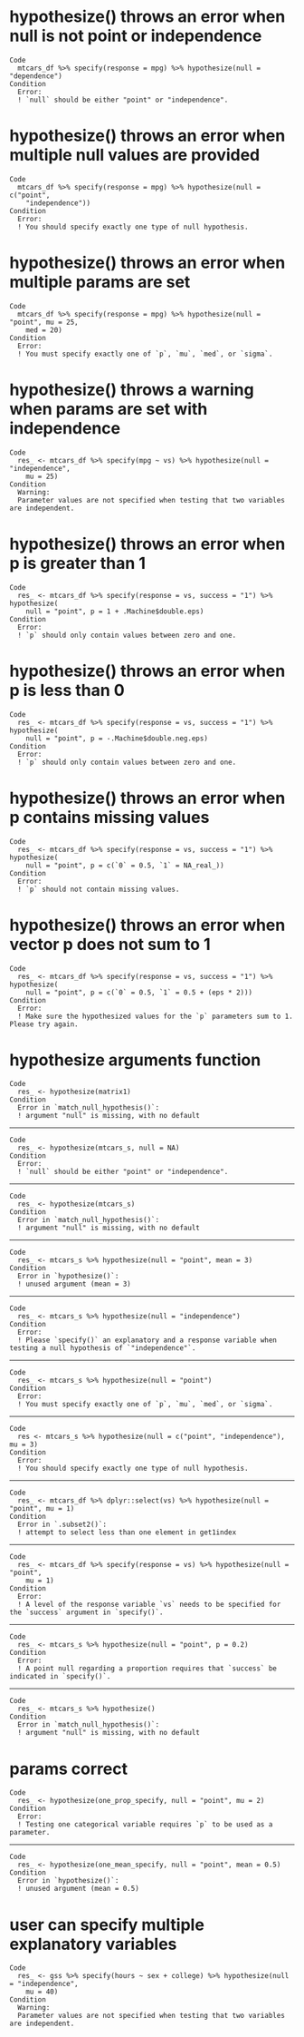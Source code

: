 # hypothesize() throws an error when null is not point or independence

    Code
      mtcars_df %>% specify(response = mpg) %>% hypothesize(null = "dependence")
    Condition
      Error:
      ! `null` should be either "point" or "independence".

# hypothesize() throws an error when multiple null values are provided

    Code
      mtcars_df %>% specify(response = mpg) %>% hypothesize(null = c("point",
        "independence"))
    Condition
      Error:
      ! You should specify exactly one type of null hypothesis.

# hypothesize() throws an error when multiple params are set

    Code
      mtcars_df %>% specify(response = mpg) %>% hypothesize(null = "point", mu = 25,
        med = 20)
    Condition
      Error:
      ! You must specify exactly one of `p`, `mu`, `med`, or `sigma`.

# hypothesize() throws a warning when params are set with independence

    Code
      res_ <- mtcars_df %>% specify(mpg ~ vs) %>% hypothesize(null = "independence",
        mu = 25)
    Condition
      Warning:
      Parameter values are not specified when testing that two variables are independent.

# hypothesize() throws an error when p is greater than 1

    Code
      res_ <- mtcars_df %>% specify(response = vs, success = "1") %>% hypothesize(
        null = "point", p = 1 + .Machine$double.eps)
    Condition
      Error:
      ! `p` should only contain values between zero and one.

# hypothesize() throws an error when p is less than 0

    Code
      res_ <- mtcars_df %>% specify(response = vs, success = "1") %>% hypothesize(
        null = "point", p = -.Machine$double.neg.eps)
    Condition
      Error:
      ! `p` should only contain values between zero and one.

# hypothesize() throws an error when p contains missing values

    Code
      res_ <- mtcars_df %>% specify(response = vs, success = "1") %>% hypothesize(
        null = "point", p = c(`0` = 0.5, `1` = NA_real_))
    Condition
      Error:
      ! `p` should not contain missing values.

# hypothesize() throws an error when vector p does not sum to 1

    Code
      res_ <- mtcars_df %>% specify(response = vs, success = "1") %>% hypothesize(
        null = "point", p = c(`0` = 0.5, `1` = 0.5 + (eps * 2)))
    Condition
      Error:
      ! Make sure the hypothesized values for the `p` parameters sum to 1. Please try again.

# hypothesize arguments function

    Code
      res_ <- hypothesize(matrix1)
    Condition
      Error in `match_null_hypothesis()`:
      ! argument "null" is missing, with no default

---

    Code
      res_ <- hypothesize(mtcars_s, null = NA)
    Condition
      Error:
      ! `null` should be either "point" or "independence".

---

    Code
      res_ <- hypothesize(mtcars_s)
    Condition
      Error in `match_null_hypothesis()`:
      ! argument "null" is missing, with no default

---

    Code
      res_ <- mtcars_s %>% hypothesize(null = "point", mean = 3)
    Condition
      Error in `hypothesize()`:
      ! unused argument (mean = 3)

---

    Code
      res_ <- mtcars_s %>% hypothesize(null = "independence")
    Condition
      Error:
      ! Please `specify()` an explanatory and a response variable when testing a null hypothesis of `"independence"`.

---

    Code
      res_ <- mtcars_s %>% hypothesize(null = "point")
    Condition
      Error:
      ! You must specify exactly one of `p`, `mu`, `med`, or `sigma`.

---

    Code
      res <- mtcars_s %>% hypothesize(null = c("point", "independence"), mu = 3)
    Condition
      Error:
      ! You should specify exactly one type of null hypothesis.

---

    Code
      res_ <- mtcars_df %>% dplyr::select(vs) %>% hypothesize(null = "point", mu = 1)
    Condition
      Error in `.subset2()`:
      ! attempt to select less than one element in get1index

---

    Code
      res_ <- mtcars_df %>% specify(response = vs) %>% hypothesize(null = "point",
        mu = 1)
    Condition
      Error:
      ! A level of the response variable `vs` needs to be specified for the `success` argument in `specify()`.

---

    Code
      res_ <- mtcars_s %>% hypothesize(null = "point", p = 0.2)
    Condition
      Error:
      ! A point null regarding a proportion requires that `success` be indicated in `specify()`.

---

    Code
      res_ <- mtcars_s %>% hypothesize()
    Condition
      Error in `match_null_hypothesis()`:
      ! argument "null" is missing, with no default

# params correct

    Code
      res_ <- hypothesize(one_prop_specify, null = "point", mu = 2)
    Condition
      Error:
      ! Testing one categorical variable requires `p` to be used as a parameter.

---

    Code
      res_ <- hypothesize(one_mean_specify, null = "point", mean = 0.5)
    Condition
      Error in `hypothesize()`:
      ! unused argument (mean = 0.5)

# user can specify multiple explanatory variables

    Code
      res_ <- gss %>% specify(hours ~ sex + college) %>% hypothesize(null = "independence",
        mu = 40)
    Condition
      Warning:
      Parameter values are not specified when testing that two variables are independent.

